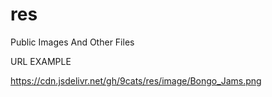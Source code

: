 # res
Public Images And Other Files

URL EXAMPLE

https://cdn.jsdelivr.net/gh/9cats/res/image/Bongo_Jams.png